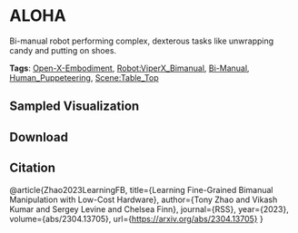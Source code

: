 # ALOHA

Bi-manual robot performing complex, dexterous tasks like unwrapping candy and putting on shoes.

**Tags**: [Open-X-Embodiment](https://github.com/KeplerC/oed-playground/tree/main/pages/tags/Open-X-Embodiment.md), [Robot:ViperX_Bimanual](https://github.com/KeplerC/oed-playground/tree/main/pages/tags/Robot:ViperX_Bimanual.md), [Bi-Manual](https://github.com/KeplerC/oed-playground/tree/main/pages/tags/Bi-Manual.md), [Human_Puppeteering](https://github.com/KeplerC/oed-playground/tree/main/pages/tags/Human_Puppeteering.md), [Scene:Table_Top](https://github.com/KeplerC/oed-playground/tree/main/pages/tags/Scene:Table_Top.md)

## Sampled Visualization



## Download



## Citation

@article{Zhao2023LearningFB,
  title={Learning Fine-Grained Bimanual Manipulation with Low-Cost Hardware},
  author={Tony Zhao and Vikash Kumar and Sergey Levine and Chelsea Finn},
  journal={RSS},
  year={2023},
  volume={abs/2304.13705},
  url={https://arxiv.org/abs/2304.13705}
}